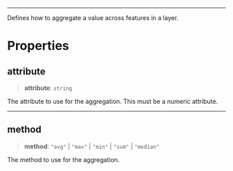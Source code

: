 ***

Defines how to aggregate a value across features in a layer.

# Properties

## attribute

> **attribute**: `string`

The attribute to use for the aggregation. This must be a numeric attribute.

***

## method

> **method**: `"avg"` | `"max"` | `"min"` | `"sum"` | `"median"`

The method to use for the aggregation.

